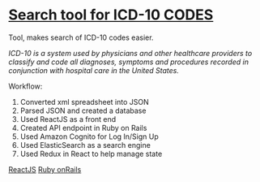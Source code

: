 # [Search tool for ICD-10 CODES](https://carecloudreact.herokuapp.com/icd10)

Tool, makes search of ICD-10 codes easier.

*ICD-10 is a system used by physicians and other healthcare providers to classify and code all diagnoses, symptoms and procedures recorded in conjunction with hospital care in the United States.*

Workflow:
1. Converted xml spreadsheet into JSON
2. Parsed JSON and created a database
3. Used ReactJS as a front end
4. Created API endpoint in Ruby on Rails
5. Used Amazon Cognito for Log In/Sign Up
6. Used ElasticSearch as a search engine
7. Used Redux in React to help manage state


[ReactJS](https://github.com/vprotsan/cloud-react)
[Ruby onRails](https://github.com/vprotsan/careCloud)

